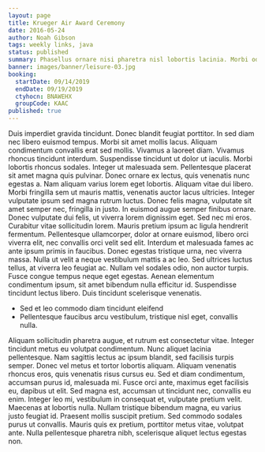 ```yaml
---
layout: page
title: Krueger Air Award Ceremony
date: 2016-05-24
author: Noah Gibson
tags: weekly links, java
status: published
summary: Phasellus ornare nisi pharetra nisl lobortis lacinia. Morbi odio neque.
banner: images/banner/leisure-03.jpg
booking:
  startDate: 09/14/2019
  endDate: 09/19/2019
  ctyhocn: BNAWEHX
  groupCode: KAAC
published: true
---
```

Duis imperdiet gravida tincidunt. Donec blandit feugiat porttitor. In sed diam nec libero euismod tempus. Morbi sit amet mollis lacus. Aliquam condimentum convallis erat sed mollis. Vivamus a laoreet diam. Vivamus rhoncus tincidunt interdum. Suspendisse tincidunt ut dolor ut iaculis. Morbi lobortis rhoncus sodales. Integer ut malesuada sem. Pellentesque placerat sit amet magna quis pulvinar. Donec ornare ex lectus, quis venenatis nunc egestas a. Nam aliquam varius lorem eget lobortis. Aliquam vitae dui libero. Morbi fringilla sem ut mauris mattis, venenatis auctor lacus ultricies. Integer vulputate ipsum sed magna rutrum luctus.
Donec felis magna, vulputate sit amet semper nec, fringilla in justo. In euismod augue semper finibus ornare. Donec vulputate dui felis, ut viverra lorem dignissim eget. Sed nec mi eros. Curabitur vitae sollicitudin lorem. Mauris pretium ipsum ac ligula hendrerit fermentum. Pellentesque ullamcorper, dolor at ornare euismod, libero orci viverra elit, nec convallis orci velit sed elit. Interdum et malesuada fames ac ante ipsum primis in faucibus. Donec egestas tristique urna, nec viverra massa. Nulla ut velit a neque vestibulum mattis a ac leo. Sed ultrices luctus tellus, at viverra leo feugiat ac. Nullam vel sodales odio, non auctor turpis. Fusce congue tempus neque eget egestas. Aenean elementum condimentum ipsum, sit amet bibendum nulla efficitur id. Suspendisse tincidunt lectus libero. Duis tincidunt scelerisque venenatis.

* Sed et leo commodo diam tincidunt eleifend
* Pellentesque faucibus arcu vestibulum, tristique nisl eget, convallis nulla.

Aliquam sollicitudin pharetra augue, et rutrum est consectetur vitae. Integer tincidunt metus eu volutpat condimentum. Nunc aliquet lacinia pellentesque. Nam sagittis lectus ac ipsum blandit, sed facilisis turpis semper. Donec vel metus et tortor lobortis aliquam. Aliquam venenatis rhoncus eros, quis venenatis risus cursus eu. Sed et diam condimentum, accumsan purus id, malesuada mi. Fusce orci ante, maximus eget facilisis eu, dapibus ut elit. Sed magna est, accumsan ut tincidunt nec, convallis eu enim. Integer leo mi, vestibulum in consequat et, vulputate pretium velit. Maecenas at lobortis nulla. Nullam tristique bibendum magna, eu varius justo feugiat id. Praesent mollis suscipit pretium. Sed commodo sodales purus ut convallis. Mauris quis ex pretium, porttitor metus vitae, volutpat ante. Nulla pellentesque pharetra nibh, scelerisque aliquet lectus egestas non.
